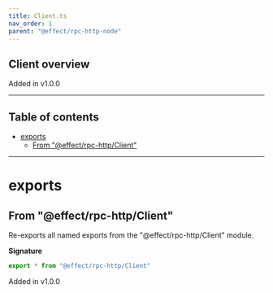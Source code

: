```yaml
---
title: Client.ts
nav_order: 1
parent: "@effect/rpc-http-node"
---
```


## Client overview

Added in v1.0.0

---

<h2 class="text-delta">Table of contents</h2>

- [exports](#exports)
  - [From "@effect/rpc-http/Client"](#from-effectrpc-httpclient)

---

# exports

## From "@effect/rpc-http/Client"

Re-exports all named exports from the "@effect/rpc-http/Client" module.

**Signature**

```ts
export * from "@effect/rpc-http/Client"
```

Added in v1.0.0
